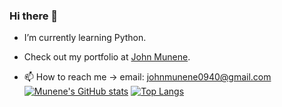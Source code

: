 ### Hi there 👋




 - I’m currently learning Python.
 - Check out my portfolio at [John Munene](https://munene-portfolio.web.app/).
 
 - 📫 How to reach me -> email: johnmunene0940@gmail.com
  [![Munene's GitHub stats](https://github-readme-stats.vercel.app/api?username=johnmunene&theme=radical&show_icons=true)](https://github.com/anuraghazra/github-readme-stats)
  [![Top Langs](https://github-readme-stats.vercel.app/api/top-langs/?username=JohnMunene&theme=radical&show_icons=true)](https://github.com/anuraghazra/github-readme-stats)
